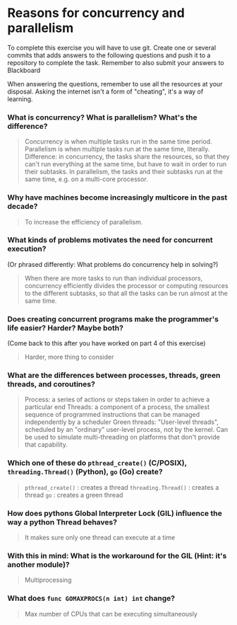 # Reasons for concurrency and parallelism


To complete this exercise you will have to use git. Create one or several commits that adds answers to the following questions and push it to a repository to complete the task. Remember to also submit your answers to Blackboard

When answering the questions, remember to use all the resources at your disposal. Asking the internet isn't a form of "cheating", it's a way of learning.

 ### What is concurrency? What is parallelism? What's the difference?
 > Concurrency is when multiple tasks run in the same time period. Parallelism is when multiple tasks run at the same time, literally. Difference: in concurrency, the tasks share the resources, so that they can't run everything at the same time, but have to wait in order to run their subtasks. In parallelism, the tasks and their subtasks run at the same time, e.g. on a multi-core processor.
 
 ### Why have machines become increasingly multicore in the past decade?
 > To increase the efficiency of parallelism.
 
 ### What kinds of problems motivates the need for concurrent execution?
 (Or phrased differently: What problems do concurrency help in solving?)
 > When there are more tasks to run than individual processors, concurrency efficiently divides the processor or computing resources to the different subtasks, so that all the tasks can be run almost at the same time. 
 
 ### Does creating concurrent programs make the programmer's life easier? Harder? Maybe both?
 (Come back to this after you have worked on part 4 of this exercise)
 > Harder, more thing to consider
 
 ### What are the differences between processes, threads, green threads, and coroutines?
 > Process: a series of actions or steps taken in order to achieve a particular end
 Threads: a component of a process, the smallest sequence of programmed instructions that can be managed independently by a scheduler
 Green threads: "User-level threads", scheduled by an "ordinary" user-level process, not by the kernel. Can be used to simulate multi-threading on platforms that don't provide that capability.
 
 ### Which one of these do `pthread_create()` (C/POSIX), `threading.Thread()` (Python), `go` (Go) create?
 > `pthread_create()` : creates a thread
 `threading.Thread()` : creates a thread
 `go` : creates a green thread
 
 ### How does pythons Global Interpreter Lock (GIL) influence the way a python Thread behaves?
 > It makes sure only one thread can execute at a time
 
 ### With this in mind: What is the workaround for the GIL (Hint: it's another module)?
 > Multiprocessing
 
 ### What does `func GOMAXPROCS(n int) int` change? 
 > Max number of CPUs that can be executing simultaneously 
